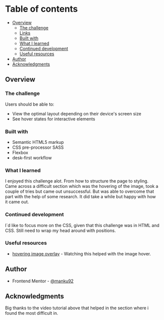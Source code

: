 # Table of contents

- [Overview](#overview)
  - [The challenge](#the-challenge)
  - [Links](#links)
  - [Built with](#built-with)
  - [What I learned](#what-i-learned)
  - [Continued development](#continued-development)
  - [Useful resources](#useful-resources)
- [Author](#author)
- [Acknowledgments](#acknowledgments)

## Overview

### The challenge

Users should be able to:

- View the optimal layout depending on their device's screen size
- See hover states for interactive elements

### Built with

- Semantic HTML5 markup
- CSS pre-processor SASS
- Flexbox
- desk-first workflow

### What I learned

I enjoyed this challenge alot. From how to structure the page to styling. Came across a difficult section which was the hovering of the image, took a couple of tries but came out unsuccessful. But was able to overcome that part with the help of some research. It did take a while but happy with how it came out. 

### Continued development

I`d like to focus more on the CSS, given that this challenge was in HTML and CSS. Still need to wrap my head around with positions.

### Useful resources

- [hovering image overlay](https://www.youtube.com/watch?v=9bGbykdR4T8&t=1578s) - Watching this helped with the image hover.

## Author

- Frontend Mentor - [@manku92](https://www.frontendmentor.io/profile/yourusername)

## Acknowledgments

Big thanks to the video tutorial above that helped in the section where i found the most difficult in.


